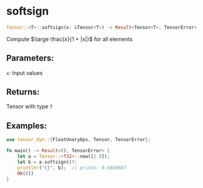 # softsign
```rust
Tensor::<T>::softsign(x: &Tensor<T>) -> Result<Tensor<T>, TensorError>
```
Compute $\large \frac{x}{1 + |x|}$ for all elements

## Parameters:
`x`: Input values

## Returns:
Tensor with type `T`

## Examples:
```rust
use tensor_dyn::{FloatUnaryOps, Tensor, TensorError};

fn main() -> Result<(), TensorError> {
    let a = Tensor::<f32>::new([2.0]);
    let b = a.softsign()?;
    println!("{}", b);  // prints: 0.6666667
    Ok(())
}
```